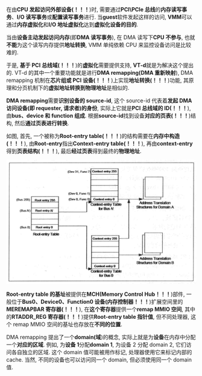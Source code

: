 

在由**CPU 发起访问外部设备(！！！**)时, 需要通过**PCI\PCIe 总线**的**内存读写事务**、**I/O 读写事务**或**配置读写事务**进行. 当**guest**软件发起这样的访问, **VMM**可以通过**内存虚拟化**和**I/O 地址虚拟化**达到**虚拟化设备的目的**.

当由**设备主动发起访问内存**(即**DMA 读写事务**), 在 DMA 读写下**CPU 不参与**, 也就**不能**为这个读写内存提供**地址转换**, VMM 单纯依赖 CPU 来监控设备访问是比较难的.

于是, **基于 PCI 总线域(！！！**)的**虚拟化**需要提供支持, **VT\-d**就是为解决这个提出的. VT\-d 的其中一个重要功能就是进行**DMA remapping(DMA 重新映射**), DMA remapping 机制在**芯片组或 PCI 设备(！！！**)上实现**地址转换(！！！**)功能, 其原理和分页机制下的**虚拟地址转换到物理地址**是相似的.

**DMA remapping**需要**识别设备的 source\-id**, 这个 source\-id 代表着**发起 DMA 访问设备(即 requester, 请求者)的身份**, 实际上它就是**PCI 总线域的 ID(！！！**), 由**bus、device 和 function 组成**. 根据**source\-id**找到设备**对应的页表(！！！**)结构, 然后**通过页表进行转换**.

如图, 首先, 一个被称为**Root\-entry table(！！！**)的结构需要在**内存中构造(！！！**), 由**Root\-entry**指出**Context\-entry table(！！！**), 再由**context\-entry**得到**页表结构(！！！**), 最后**经过页表**得到最终的**物理地址**.

![config](./images/2.png)

**Root\-entry table 的基址**被提供在**MCH(Memory Control Hub！！！**)部件, 一般位于**Bus0、Device0、Function0 设备(内存控制器！！！**)扩展空间里的**MEREMAPBAR 寄存器(！！！**), 在**这个寄存器**提供一个**remap MMIO 空间**, 其中的**RTADDR\_REG 寄存器(！！！**)提供**Root\-entry table 指针值**, 但不同处理器, 这个 remap MMIO 空间的基址也存放在**不同的位置**.

DMA remapping 提出了一个**domain(域**)的概念, 实际上就是为**设备**在内存中分配一个**对应的区域**. 例如, 为**设备 1**分配**domain 1**, 为设备 2 分配 domain 2, 它们访问各自独立的区域. 这个 domain 值可能被用作标记, 处理器使用它来标记内部的 cache. 当然, 不同的设备也可以访问同一个 domain, 但必须使用同一个 domain 值.